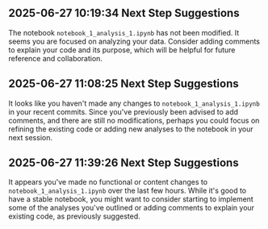 ## 2025-06-27 10:19:34 Next Step Suggestions 

The notebook `notebook_1_analysis_1.ipynb` has not been modified. It seems you are focused on analyzing your data. Consider adding comments to explain your code and its purpose, which will be helpful for future reference and collaboration.

## 2025-06-27 11:08:25 Next Step Suggestions 

It looks like you haven't made any changes to `notebook_1_analysis_1.ipynb` in your recent commits. Since you've previously been advised to add comments, and there are still no modifications, perhaps you could focus on refining the existing code or adding new analyses to the notebook in your next session.

## 2025-06-27 11:39:26 Next Step Suggestions 

It appears you've made no functional or content changes to `notebook_1_analysis_1.ipynb` over the last few hours. While it's good to have a stable notebook, you might want to consider starting to implement some of the analyses you've outlined or adding comments to explain your existing code, as previously suggested.


